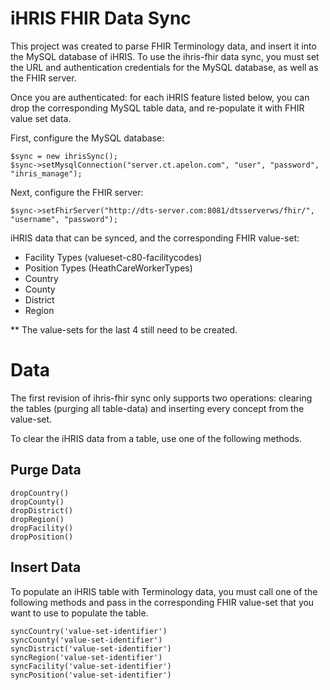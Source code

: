 # iHRIS FHIR Data Sync

This project was created to parse FHIR Terminology data, and insert it into the MySQL database of iHRIS. To use the ihris-fhir data sync, you must set the URL and authentication credentials for the MySQL database, as well as the FHIR server.

Once you are authenticated: for each iHRIS feature listed below, you can drop the corresponding MySQL table data, and re-populate it with FHIR value set data.

First, configure the MySQL database:
```
$sync = new ihrisSync();
$sync->setMysqlConnection("server.ct.apelon.com", "user", "password", "ihris_manage");
```

Next, configure the FHIR server:
```
$sync->setFhirServer("http://dts-server.com:8081/dtsserverws/fhir/", "username", "password");
```

iHRIS data that can be synced, and the corresponding FHIR value-set:
 - Facility Types (valueset-c80-facilitycodes)
 - Position Types (HeathCareWorkerTypes)
 - Country
 - County
 - District
 - Region

** The value-sets for the last 4 still need to be created.

# Data
The first revision of ihris-fhir sync only supports two operations: clearing the tables (purging all table-data) and inserting every concept from the value-set.

To clear the iHRIS data from a table, use one of the following methods.

## Purge Data
```
dropCountry()
dropCounty()
dropDistrict()
dropRegion()
dropFacility()
dropPosition()
```

## Insert Data
To populate an iHRIS table with Terminology data, you must call one of the following methods and pass in the corresponding FHIR value-set that you want to use to populate the table.
```
syncCountry('value-set-identifier')
syncCounty('value-set-identifier')
syncDistrict('value-set-identifier')
syncRegion('value-set-identifier')
syncFacility('value-set-identifier')
syncPosition('value-set-identifier')